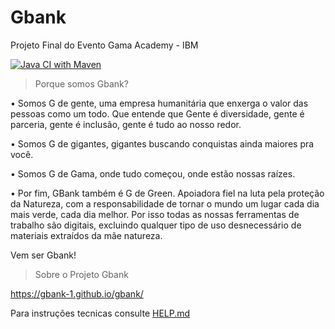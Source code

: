 # Gbank
Projeto Final do Evento Gama Academy - IBM

[![Java CI with Maven](https://github.com/GBank-1/gbank/actions/workflows/maven.yml/badge.svg)](https://github.com/GBank-1/gbank/actions/workflows/maven.yml)


> Porque somos Gbank? 

• Somos G de gente, uma empresa humanitária que enxerga o valor das pessoas como um todo. Que entende que Gente é diversidade, gente é parceria, gente é inclusão, 
gente é tudo ao nosso redor.


• Somos G de gigantes, gigantes buscando conquistas ainda maiores pra você.


• Somos G de Gama, onde tudo começou, onde estão nossas raízes.


• Por fim, GBank também é G de Green. Apoiadora fiel na luta pela proteção da Natureza, com a responsabilidade de tornar o mundo um lugar cada dia mais verde, cada dia melhor. Por isso todas as nossas ferramentas de trabalho são digitais, excluindo qualquer tipo de uso desnecessário de materiais extraídos da mãe natureza.


Vem ser Gbank!

> Sobre o Projeto Gbank

https://gbank-1.github.io/gbank/

Para instruções tecnicas consulte [HELP.md](HELP.md)
